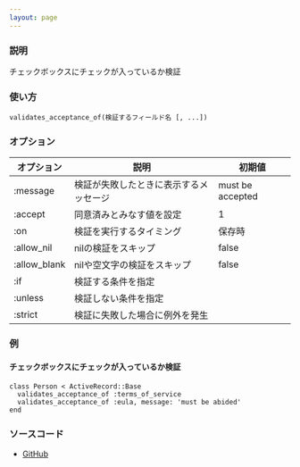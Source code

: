 ```yaml
---
layout: page
---
```

### 説明
チェックボックスにチェックが入っているか検証

### 使い方
    validates_acceptance_of(検証するフィールド名 [, ...])

### オプション

オプション        | 説明                      | 初期値
-------------|-------------------------|-----------------
:message     | 検証が失敗したときに表示するメッセージ | must be accepted
:accept      | 同意済みとみなす値を設定        | 1
:on          | 検証を実行するタイミング         | 保存時
:allow_nil   | nilの検証をスキップ             | false
:allow_blank | nilや空文字の検証をスキップ              | false
:if          | 検証する条件を指定           |
:unless      | 検証しない条件を指定          |
:strict      | 検証に失敗した場合に例外を発生 |

### 例
#### チェックボックスにチェックが入っているか検証
    class Person < ActiveRecord::Base
      validates_acceptance_of :terms_of_service
      validates_acceptance_of :eula, message: 'must be abided'
    end

### ソースコード
* [GitHub](https://github.com/rails/rails/blob/0df1f914104073b70f8d8976d0d5adc3b2a1e44e/activemodel/lib/active_model/validations/acceptance.rb#L50)